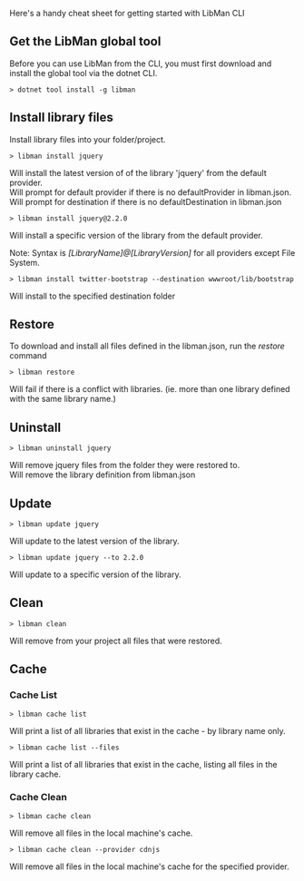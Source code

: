 Here's a handy cheat sheet for getting started with LibMan CLI

## Get the LibMan global tool

Before you can use LibMan from the CLI, you must first download and install the global tool via the dotnet CLI.

`> dotnet tool install -g libman`

## Install library files

Install library files into your folder/project.

`> libman install jquery`

Will install the latest version of of the library 'jquery' from the default provider.<br>
Will prompt for default provider if there is no defaultProvider in libman.json.<br>
Will prompt for destination if there is no defaultDestination in libman.json

`> libman install jquery@2.2.0`

Will install a specific version of the library from the default provider.<br>

Note: Syntax is _[LibraryName]@[LibraryVersion]_ for all providers except File System.

`> libman install twitter-bootstrap --destination wwwroot/lib/bootstrap`

Will install to the specified destination folder

## Restore

To download and install all files defined in the libman.json, run the _restore_ command

`> libman restore`

Will fail if there is a conflict with libraries. (ie. more than one library defined with the same library name.)

## Uninstall

`> libman uninstall jquery`

Will remove jquery files from the folder they were restored to.<br>
Will remove the library definition from libman.json

## Update

`> libman update jquery`

Will update to the latest version of the library.

`> libman update jquery --to 2.2.0`

Will update to a specific version of the library.

## Clean

`> libman clean`

Will remove from your project all files that were restored.

## Cache

### Cache List

`> libman cache list`

Will print a list of all libraries that exist in the cache - by library name only.

`> libman cache list --files`

Will print a list of all libraries that exist in the cache, listing all files in the library cache.

### Cache Clean

`> libman cache clean`

Will remove all files in the local machine's cache.

`> libman cache clean --provider cdnjs`

Will remove all files in the local machine's cache for the specified provider.